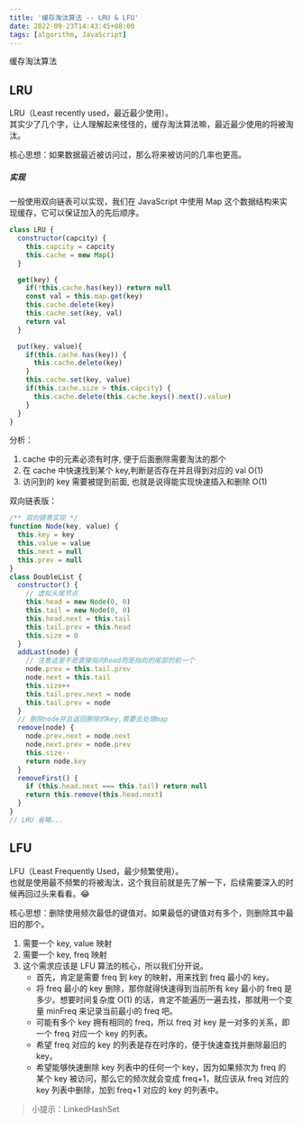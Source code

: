 ```yaml
---
title: '缓存淘汰算法 -- LRU & LFU'
date: 2022-09-23T14:43:45+08:00
tags: [algorithm, JavaScript]
---
```


缓存淘汰算法

## LRU

LRU（Least recently used，最近最少使用）。  
其实少了几个字，让人理解起来怪怪的，缓存淘汰算法嘛，最近最少使用的将被淘汰。

核心思想：如果数据最近被访问过，那么将来被访问的几率也更高。

##### 实现

一般使用双向链表可以实现，我们在 JavaScript 中使用 Map 这个数据结构来实现缓存，它可以保证加入的先后顺序。

```JavaScript
class LRU {
  constructor(capcity) {
    this.capcity = capcity
    this.cache = new Map()
  }

  get(key) {
    if(!this.cache.has(key)) return null
    const val = this.map.get(key)
    this.cache.delete(key)
    this.cache.set(key, val)
    return val
  }

  put(key, value){
    if(this.cache.has(key)) {
      this.cache.delete(key)
    }
    this.cache.set(key, value)
    if(this.cache.size > this.capcity) {
      this.cache.delete(this.cache.keys().next().value)
    }
  }
}
```

分析：

1. cache 中的元素必须有时序, 便于后面删除需要淘汰的那个
2. 在 cache 中快速找到某个 key,判断是否存在并且得到对应的 val O(1)
3. 访问到的 key 需要被提到前面, 也就是说得能实现快速插入和删除 O(1)

双向链表版：

```JavaScript
/** 双向链表实现 */
function Node(key, value) {
  this.key = key
  this.value = value
  this.next = null
  this.prev = null
}
class DoubleList {
  constructor() {
    // 虚拟头尾节点
    this.head = new Node(0, 0)
    this.tail = new Node(0, 0)
    this.head.next = this.tail
    this.tail.prev = this.head
    this.size = 0
  }
  addLast(node) {
    // 注意这里不是直接指向head而是指向的尾部的前一个
    node.prev = this.tail.prev
    node.next = this.tail
    this.size++
    this.tail.prev.next = node
    this.tail.prev = node
  }
  // 删除node并且返回删除的key,需要去处理map
  remove(node) {
    node.prev.next = node.next
    node.next.prev = node.prev
    this.size--
    return node.key
  }
  removeFirst() {
    if (this.head.next === this.tail) return null
    return this.remove(this.head.next)
  }
}
// LRU 省略...
```

## LFU

LFU（Least Frequently Used，最少频繁使用）。  
也就是使用最不频繁的将被淘汰，这个我目前就是先了解一下，后续需要深入的时候再回过头来看看。😂

核心思想：删除使用频次最低的键值对。如果最低的键值对有多个，则删除其中最旧的那个。

1. 需要一个 key, value 映射
2. 需要一个 key, freq 映射
3. 这个需求应该是 LFU 算法的核心，所以我们分开说。
   - 首先，肯定是需要 freq 到 key 的映射，用来找到 freq 最小的 key。
   - 将 freq 最小的 key 删除，那你就得快速得到当前所有 key 最小的 freq 是多少。想要时间复杂度 O(1) 的话，肯定不能遍历一遍去找，那就用一个变量 minFreq 来记录当前最小的 freq 吧。
   - 可能有多个 key 拥有相同的 freq，所以 freq 对 key 是一对多的关系，即一个 freq 对应一个 key 的列表。
   - 希望 freq 对应的 key 的列表是存在时序的，便于快速查找并删除最旧的 key。
   - 希望能够快速删除 key 列表中的任何一个 key，因为如果频次为 freq 的某个 key 被访问，那么它的频次就会变成 freq+1，就应该从 freq 对应的 key 列表中删除，加到 freq+1 对应的 key 的列表中。

> 小提示：LinkedHashSet
